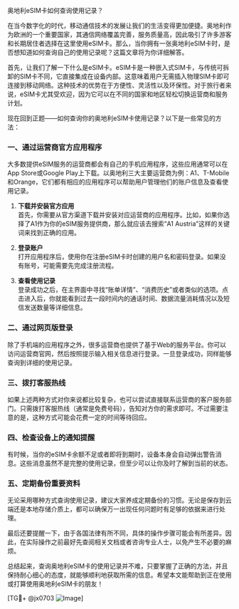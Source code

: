 奥地利eSIM卡如何查询使用记录？

在当今数字化的时代，移动通信技术的发展让我们的生活变得更加便捷。奥地利作为欧洲的一个重要国家，其通信网络覆盖完善，服务质量高，因此吸引了许多游客和长期居住者选择在这里使用eSIM卡。那么，当你拥有一张奥地利eSIM卡时，是否想知道如何查询自己的使用记录呢？这篇文章将为你详细解答。

首先，让我们了解一下什么是eSIM卡。eSIM卡是一种嵌入式SIM卡，与传统可拆卸的SIM卡不同，它直接集成在设备内部。这意味着用户无需插入物理SIM卡即可连接到移动网络。这种技术的优势在于方便性、灵活性以及环保性。对于旅行者来说，eSIM卡尤其受欢迎，因为它可以在不同的国家和地区轻松切换运营商和服务计划。

现在回到正题——如何查询你的奥地利eSIM卡使用记录？以下是一些常见的方法：

### 一、通过运营商官方应用程序

大多数提供eSIM服务的运营商都会有自己的手机应用程序，这些应用通常可以在App Store或Google Play上下载。以奥地利三大主要运营商为例：A1、T-Mobile和Orange，它们都有相应的应用程序可以帮助用户管理他们的账户信息及查看使用记录。

1. **下载并安装官方应用**  
   首先，你需要从官方渠道下载并安装对应运营商的应用程序。比如，如果你选择了A1作为你的eSIM服务提供商，那么就应该去搜索“A1 Austria”这样的关键词来找到正确的应用。

2. **登录账户**  
   打开应用程序后，使用你在注册eSIM卡时创建的用户名和密码登录。如果没有账号，可能需要先完成注册流程。

3. **查看使用记录**  
   登录成功之后，在主界面中寻找“账单详情”、“消费历史”或者类似的选项。点击进入后，你就能看到过去一段时间内的通话时间、数据流量消耗情况以及短信发送数量等详细信息。

### 二、通过网页版登录

除了手机端的应用程序之外，很多运营商也提供了基于Web的服务平台。你可以访问运营商官网，然后按照提示输入相关信息进行登录。一旦登录成功，同样能够查询到详细的使用记录。

### 三、拨打客服热线

如果上述两种方式对你来说都比较复杂，也可以尝试直接联系运营商的客户服务部门。只需拨打客服热线（通常是免费号码），告知对方你的需求即可。不过需要注意的是，这种方式可能会花费一定的时间等待回应。

### 四、检查设备上的通知提醒

有时候，当你的eSIM卡余额不足或者即将到期时，设备本身会自动弹出警告消息。这些消息虽然不是完整的使用记录，但至少可以让你及时了解到当前的状态。

### 五、定期备份重要资料

无论采用哪种方式查询使用记录，建议大家养成定期备份的习惯。无论是保存到云端还是本地存储介质上，都可以确保万一出现任何问题时有足够的依据来进行处理。

最后还要提醒一下，由于各国法律有所不同，具体的操作步骤可能会有所差异。因此，在实际操作之前最好先查阅相关文档或者咨询专业人士，以免产生不必要的麻烦。

总结起来，查询奥地利eSIM卡的使用记录并不难，只要掌握了正确的方法，并且保持耐心细心的态度，就能够顺利地获取所需的信息。希望本文能帮助到正在使用或打算使用奥地利eSIM卡的朋友！

[TG💪+ @jx0703 ![Image](https://github.com/user-attachments/assets/dbca1d08-cadb-493c-b0ec-ad6f7a83f270)]